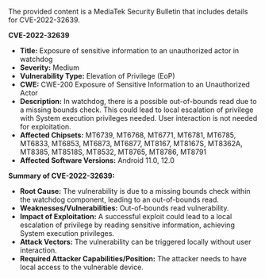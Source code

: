 The provided content is a MediaTek Security Bulletin that includes details for CVE-2022-32639.

**CVE-2022-32639**
*   **Title:** Exposure of sensitive information to an unauthorized actor in watchdog
*   **Severity:** Medium
*   **Vulnerability Type:** Elevation of Privilege (EoP)
*   **CWE:** CWE-200 Exposure of Sensitive Information to an Unauthorized Actor
*   **Description:** In watchdog, there is a possible out-of-bounds read due to a missing bounds check. This could lead to local escalation of privilege with System execution privileges needed. User interaction is not needed for exploitation.
*   **Affected Chipsets:** MT6739, MT6768, MT6771, MT6781, MT6785, MT6833, MT6853, MT6873, MT6877, MT8167, MT8167S, MT8362A, MT8385, MT8518S, MT8532, MT8765, MT8786, MT8791
*   **Affected Software Versions:** Android 11.0, 12.0

**Summary of CVE-2022-32639:**

*   **Root Cause:** The vulnerability is due to a missing bounds check within the watchdog component, leading to an out-of-bounds read.
*  **Weaknesses/Vulnerabilities:** Out-of-bounds read vulnerability.
*   **Impact of Exploitation:** A successful exploit could lead to a local escalation of privilege by reading sensitive information, achieving System execution privileges.
*   **Attack Vectors:** The vulnerability can be triggered locally without user interaction.
*   **Required Attacker Capabilities/Position:** The attacker needs to have local access to the vulnerable device.